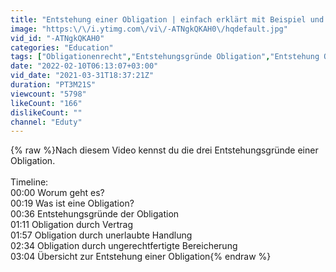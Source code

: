 ```yaml
---
title: "Entstehung einer Obligation | einfach erklärt mit Beispiel und Gesetzesartikel"
image: "https:\/\/i.ytimg.com\/vi\/-ATNgkQKAH0\/hqdefault.jpg"
vid_id: "-ATNgkQKAH0"
categories: "Education"
tags: ["Obligationenrecht","Entstehungsgründe Obligation","Entstehung Obligation schweiz"]
date: "2022-02-10T06:13:07+03:00"
vid_date: "2021-03-31T18:37:21Z"
duration: "PT3M21S"
viewcount: "5798"
likeCount: "166"
dislikeCount: ""
channel: "Eduty"
---
```

{% raw %}Nach diesem Video kennst du die drei Entstehungsgründe einer Obligation.<br /><br />Timeline:<br />00:00 Worum geht es?<br />00:19 Was ist eine Obligation?<br />00:36 Entstehungsgründe der Obligation<br />01:11 Obligation durch Vertrag<br />01:57 Obligation durch unerlaubte Handlung<br />02:34 Obligation durch ungerechtfertigte Bereicherung<br />03:04 Übersicht zur Entstehung einer Obligation{% endraw %}
